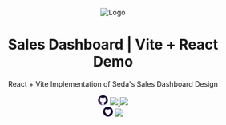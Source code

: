 <!-- Logo -->
<p align="center">
  <img src="https://raw.githubusercontent.com/CoconutGoodie/sales-dashboard/d4c3fd5734a47aea8c6ab5eea068c5a1a1a620e4/src/assets/logo.svg" height="100px" alt="Logo"/>
</p>
<h1 align="center">Sales Dashboard | Vite + React Demo</h1>

<!-- Slogan -->
<p align="center">
   React + Vite Implementation of Seda's Sales Dashboard Design
</p>

<!-- Badges -->
<p align="center">

  <!-- Github Badges -->
  <img src="https://raw.githubusercontent.com/TheSpawnProject/TheSpawnLanguage/master/.github/assets/github-badge.png" height="20px"/>
  <a href="https://github.com/CoconutGoodie/sales-dashboard/commits/master">
    <img src="https://img.shields.io/github/last-commit/CoconutGoodie/sales-dashboard"/>
  </a>
  <a href="https://github.com/CoconutGoodie/sales-dashboard/issues">
    <img src="https://img.shields.io/github/issues/CoconutGoodie/sales-dashboard"/>
  </a>

  <br/>

  <!-- Support Badges -->
  <img src="https://raw.githubusercontent.com/TheSpawnProject/TheSpawnLanguage/master/.github/assets/support-badge.png" height="20px"/>
  <a href="https://www.patreon.com/iGoodie">
    <img src="https://img.shields.io/endpoint.svg?url=https%3A%2F%2Fshieldsio-patreon.vercel.app%2Fapi%3Fusername%3DiGoodie%26type%3Dpatrons"/>
  </a>
</p>
